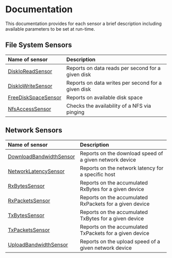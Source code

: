 # Documentation
This documentation provides for each sensor a brief description including available parameters to be set at run-time.

## File System Sensors
| Name of sensor                             | Description                                         |
| :----------------------------------------- |:----------------------------------------------------|
| [DiskIoReadSensor][DiskIoReadSensor]       | Reports on data reads per second for a given disk   |
| [DiskIoWriteSensor][DiskIoWriteSensor]     | Reports on data writes per second for a given disk  |
| [FreeDiskSpaceSensor][FreeDiskSpaceSensor] | Reports on available disk space                     |
| [NfsAccessSensor][NfsAccessSensor]         | Checks the availability of a NFS via pinging        |

## Network Sensors
| Name of sensor                                   | Description                                               |
| :----------------------------------------------- |:----------------------------------------------------------|
| [DownloadBandwidthSensor][DownloadBandwidthSensor] | Reports on the download speed of a given network device   |
| [NetworkLatencySensor][NetworkLatencySensor]     | Reports on the network latency for a specific host        |
| [RxBytesSensor][RxBytesSensor]                   | Reports on the accumulated RxBytes for a given device     |
| [RxPacketsSensor][RxPacketsSensor]               | Reports on the accumulated RxPackets for a given device   |
| [TxBytesSensor][TxBytesSensor]                   | Reports on the accumulated TxBytes for a given device     |
| [TxPacketsSensor][TxPacketsSensor]               | Reports on the accumulated TxPackets for a given device   |
| [UploadBandwidthSensor][UploadBandwidthSensor]     | Reports on the upload speed of a given network device     |

[DiskIoReadSensor]: DiskIoReadSensor.md
[DiskIoWriteSensor]: DiskIoWriteSensor.md
[FreeDiskSpaceSensor]: FreeDiskSpaceSensor.md
[NfsAccessSensor]: NfsAccessSensor.md

[DownloadBandwidthSensor]: DownloadBandwidthSensor.md
[NetworkLatencySensor]: NetworkLatencySensor.md
[RxBytesSensor]: RxBytesSensor.md
[RxPacketsSensor]: RxPacketsSensor.md
[TxBytesSensor]: TxBytesSensor.md
[TxPacketsSensor]: TxPacketsSensor.md
[UploadBandwidthSensor]: UploadBandwidthSensor.md
